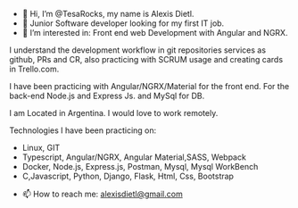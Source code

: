 - 👋 Hi, I’m @TesaRocks, my name is Alexis Dietl.
- 🌱 Junior Software developer looking for my first IT job.
- 👀 I’m interested in: Front end web Development with Angular and NGRX.

I understand the development workflow in git repositories services as github, PRs and CR, also practicing with SCRUM usage and creating cards in Trello.com.


I have been practicing with Angular/NGRX/Material for the front end. For the back-end Node.js and Express Js. and MySql for DB.

I am Located in Argentina. I would love to work remotely.

Technologies I have been practicing on:
* Linux, GIT
* Typescript, Angular/NGRX, Angular Material,SASS, Webpack
* Docker, Node.js, Express.js, Postman, Mysql, Mysql WorkBench
* C,Javascript, Python, Django, Flask, Html, Css, Bootstrap

- 📫 How to reach me: alexisdietl@gmail.com

<!---
TesaRocks/TesaRocks is a ✨ special ✨ repository because its `README.md` (this file) appears on your GitHub profile.
You can click the Preview link to take a look at your changes.
--->
